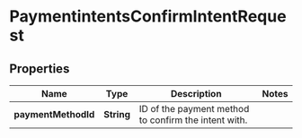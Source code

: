 

# PaymentintentsConfirmIntentRequest


## Properties

| Name | Type | Description | Notes |
|------------ | ------------- | ------------- | -------------|
|**paymentMethodId** | **String** | ID of the payment method to confirm the intent with. |  |



